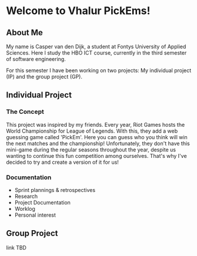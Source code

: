 # Welcome to Vhalur PickEms!

## About Me
My name is Casper van den Dijk, a student at Fontys University of Applied Sciences. Here I study the HBO ICT course, currently in the third semester of software engineering. 

For this semester I have been working on two projects: My individual project (IP) and the group project (GP).

## Individual Project
### The Concept
This project was inspired by my friends. Every year, Riot Games hosts the World Championship for League of Legends. With this, they add a web guessing game called 'PickEm'. Here you can guess who you think will win the next matches and the championship! Unfortunately, they don't have this mini-game during the regular seasons throughout the year, despite us wanting to continue this fun competition among ourselves. That's why I've decided to try and create a version of it for us! 

### Documentation
- Sprint plannings & retrospectives 
- Research
- Project Documentation
- Worklog
- Personal interest 

## Group Project
link TBD

<!--

**Here are some ideas to get you started:**

🙋‍♀️ A short introduction - what is your organization all about?
🌈 Contribution guidelines - how can the community get involved?
👩‍💻 Useful resources - where can the community find your docs? Is there anything else the community should know?
🍿 Fun facts - what does your team eat for breakfast?
🧙 Remember, you can do mighty things with the power of [Markdown](https://docs.github.com/github/writing-on-github/getting-started-with-writing-and-formatting-on-github/basic-writing-and-formatting-syntax)
-->
